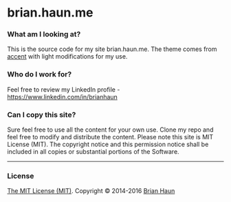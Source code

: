 # brian.haun.me

### What am I looking at?

This is the source code for my site brian.haun.me. The theme comes from [accent](http://github.com/bk2dcradle/accent) with light modifications for my use.

### Who do I work for?

Feel free to review my LinkedIn profile - https://www.linkedin.com/in/brianhaun

### Can I copy this site?

Sure feel free to use all the content for your own use. Clone my repo and feel free to modify and distribute the content. Please note this site is MIT License (MIT). The copyright notice and this permission notice shall be included in all copies or substantial portions of the Software.

---

### License

[The MIT License (MIT)](https://github.com/brian4286/brian4286.github.io/LICENSE). Copyright &copy; 2014-2016 [Brian Haun](https://twitter.com/bria4286)
